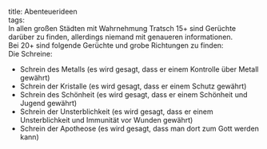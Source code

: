 title: Abenteuerideen  
tags:   
In allen großen Städten mit Wahrnehmung Tratsch 15+ sind Gerüchte darüber zu finden, allerdings niemand mit genaueren informationen.   
Bei 20+ sind folgende Gerüchte und grobe Richtungen zu finden:   
Die Schreine:  
* Schrein des Metalls (es wird gesagt, dass er einem Kontrolle über Metall gewährt)  
* Schrein der Kristalle (es wird gesagt, dass er einem Schutz gewährt)  
* Schrein des Schönheit (es wird gesagt, dass er einem Schönheit und Jugend gewährt)  
* Schrein der Unsterblichkeit (es wird gesagt, dass er einem Unsterblichkeit und Immunität vor Wunden gewährt)  
* Schrein der Apotheose (es wird gesagt, dass man dort zum Gott werden kann)   